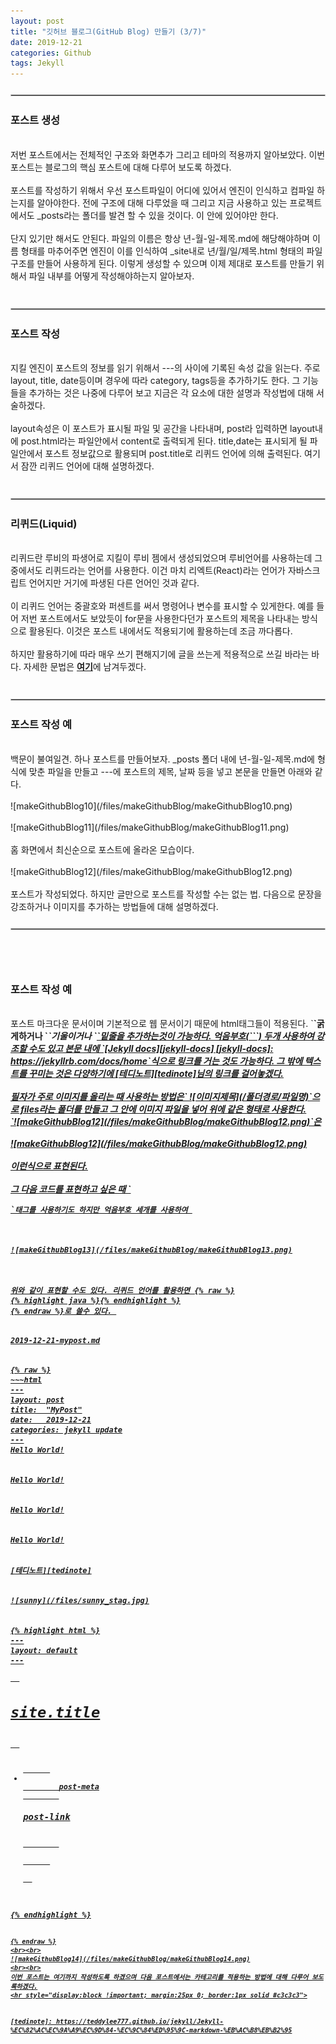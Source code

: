 ```yaml
---
layout: post
title: "깃허브 블로그(GitHub Blog) 만들기 (3/7)"
date: 2019-12-21
categories: Github
tags: Jekyll
---
```

<div style="display:none;">
</div>
<hr style="display:block !important; margin:25px 0; border:1px solid #c3c3c3">
<h3>포스트 생성</h3>
<br>
저번 포스트에서는 전체적인 구조와 화면추가 그리고 테마의 적용까지 알아보았다. 이번 포스트는 블로그의 핵심 포스트에 대해 다루어 보도록 하겠다. 
<br><br>
포스트를 작성하기 위해서 우선 포스트파일이 어디에 있어서 엔진이 인식하고 컴파일 하는지를 알아야한다. 전에 구조에 대해 다루었을 때 그리고 지금 사용하고 있는 프로젝트에서도 _posts라는 폴더를 발견 할 수 있을 것이다. 이 안에 있어야만 한다.
<br><br>
단지 있기만 해서도 안된다. 파일의 이름은 항상 년-월-일-제목.md에 해당해야하며 이름 형태를 마추어주면 엔진이 이를 인식하여 _site내로 년/월/일/제목.html 형태의 파일구조를 만들어 사용하게 된다. 이렇게 생성할 수 있으며 이제 제대로 포스트를 만들기 위해서 파일 내부를 어떻게 작성해야하는지 알아보자. 
<br><br>
<hr style="display:block !important; margin:25px 0; border:1px solid #c3c3c3">
<h3>포스트 작성</h3>
<br>
지킬 엔진이 포스트의 정보를 읽기 위해서 ---의 사이에 기록된 속성 값을 읽는다. 주로 layout, title, date등이며 경우에 따라 category, tags등을 추가하기도 한다. 그 기능들을 추가하는 것은 나중에 다루어 보고 지금은 각 요소에 대한 설명과 작성법에 대해 서술하겠다.
<br><br>
layout속성은 이 포스트가 표시될 파일 및 공간을 나타내며, post라 입력하면 layout내에 post.html라는 파일안에서 content로 출력되게 된다. title,date는 표시되게 될 파일안에서 포스트 정보값으로 활용되며 post.title로 리퀴드 언어에 의해 출력된다. 여기서 잠깐 리퀴드 언어에 대해 설명하겠다.
<br><br>
<hr style="display:block !important; margin:25px 0; border:1px solid #c3c3c3">
<h3>리퀴드(Liquid)</h3>
<br>
리퀴드란 루비의 파생어로 지킬이 루비 젬에서 생성되었으며 루비언어를 사용하는데 그 중에서도 리퀴드라는 언어를 사용한다. 이건 마치 리엑트(React)라는 언어가 자바스크립트 언어지만 거기에 파생된 다른 언어인 것과 같다.
<br><br>
이 리퀴드 언어는 중괄호와 퍼센트를 써서 명령어나 변수를 표시할 수 있게한다. 예를 들어 저번 포스트에서도 보았듯이 for문을 사용한다던가 포스트의 제목을 나타내는 방식으로 활용된다. 이것은 포스트 내에서도 적용되기에 활용하는데 조금 까다롭다.  
<br><br>
하지만 활용하기에 따라 매우 쓰기 편해지기에 글을 쓰는게 적용적으로 쓰길 바라는 바다. 자세한 문법은 <b><a href="https://jekyllrb.com/docs/step-by-step/02-liquid/#use-liquid">여기</a></b>에 남겨두겠다.
<br><br>
<hr style="display:block !important; margin:25px 0; border:1px solid #c3c3c3">
<h3>포스트 작성 예</h3>
<br>
백문이 불여일견. 하나 포스트를 만들어보자. _posts 폴더 내에 년-월-일-제목.md에 형식에 맞춘 파일을 만들고 ---에 포스트의 제목, 날짜 등을 넣고 본문을 만들면 아래와 같다.
<br><br>
![makeGithubBlog10](/files/makeGithubBlog/makeGithubBlog10.png)
<br><br>
![makeGithubBlog11](/files/makeGithubBlog/makeGithubBlog11.png)
<br><br>
홈 화면에서 최신순으로 포스트에 올라온 모습이다.
<br><br>
![makeGithubBlog12](/files/makeGithubBlog/makeGithubBlog12.png)
<br><br>
포스트가 작성되었다. 하지만 글만으로 포스트를 작성할 수는 없는 법. 다음으로 문장을 강조하거나 이미지를 추가하는 방법들에 대해 설명하겠다.
<hr style="display:block !important; margin:25px 0; border:1px solid #c3c3c3">
<br><br>
<h3>포스트 작성 예</h3>
<br>
포스트 마크다운 문서이며 기본적으로 웹 문서이기 때문에 html태그들이 적용된다. `<b>`<b>굵게하거나</b> `<i>`<i>기울이거나</i> `<u>`<u>밑줄을 추가하는</u>것이 가능하다. 억음부호(```) 두개 사용하여 강조할 수도 있고 본문 내에 `[Jekyll docs][jekyll-docs] [jekyll-docs]: https://jekyllrb.com/docs/home`식으로 링크를 거는 것도 가능하다. 그 밖에 텍스트를 꾸미는 것은 다양하기에 <b>[테디노트][tedinote]</b>님의 링크를 걸어놓겠다.
<br><br>  
필자가 주로 이미지를 올리는 때 사용하는 방법은` ![이미지제목](/폴더경로/파일명)`으로 files라는 폴더를 만들고 그 안에 이미지 파일을 넣어 위에 같은 형태로 사용한다.<br>
`![makeGithubBlog12](/files/makeGithubBlog/makeGithubBlog12.png)`은 
<br><br>
![makeGithubBlog12](/files/makeGithubBlog/makeGithubBlog12.png)
<br><br>
이런식으로 표현된다.
<br><br>
그 다음 코드를 표현하고 싶은 때 `<pre><code>`태그를 사용하기도 하지만 억음부호 세개를 사용하여 
<br><br>
![makeGithubBlog13](/files/makeGithubBlog/makeGithubBlog13.png)
<br><br>
위와 같이 표현할 수도 있다. 리퀴드 언어를 활용하면 {% raw %}
{% highlight java %}{% endhighlight %}
{% endraw %}로 쓸수 있다. 

<h4>2019-12-21-mypost.md</h4>
{% raw %}
~~~html
---
layout: post
title:  "MyPost"
date:   2019-12-21
categories: jekyll update
---
Hello World!
<br>
<b>Hello World!</b>
<br>
<i>Hello World!</i>
<br>
<u>Hello World!</u>
<br>
<b>[테디노트][tedinote]</b>
<br>
![sunny](/files/sunny_stag.jpg)
<br>
{% highlight html %}
---
layout: default
---
<div class="home">
  <h1 class="page-heading">site.title</h1>
  <ul class="post-list">
      <li>
        <span class="post-meta">post-meta</span>
        <h3><a class="post-link">post-link<a></h3>
        <br>
      </li>
  </ul>
</div>
{% endhighlight %}

[tedinote]: https://teddylee777.github.io/jekyll/Jekyll-%EC%82%AC%EC%9A%A9%EC%9D%84-%EC%9C%84%ED%95%9C-markdown-%EB%AC%B8%EB%B2%95
~~~
{% endraw %}
<br><br>
![makeGithubBlog14](/files/makeGithubBlog/makeGithubBlog14.png)
<br><br>
이번 포스트는 여기까지 작성하도록 하겠으며 다음 포스트에서는 카테고리를 적용하는 방법에 대해 다루어 보도록하겠다.
<hr style="display:block !important; margin:25px 0; border:1px solid #c3c3c3">


[tedinote]: https://teddylee777.github.io/jekyll/Jekyll-%EC%82%AC%EC%9A%A9%EC%9D%84-%EC%9C%84%ED%95%9C-markdown-%EB%AC%B8%EB%B2%95
